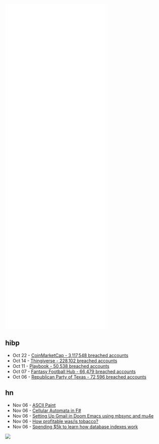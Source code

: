 ![Metrics](https://raw.githubusercontent.com/phixion/phixion/master/metrics.svg)

## hibp

<!--
for https://github.com/phixion/phixion/blob/main/.github/workflows/feeds.yml
-->
<!--START_SECTION:haveibeenpwnd-->
- Oct 22 - [CoinMarketCap - 3,117,548 breached accounts](https://haveibeenpwned.com/PwnedWebsites#CoinMarketCap)
- Oct 14 - [Thingiverse - 228,102 breached accounts](https://haveibeenpwned.com/PwnedWebsites#Thingiverse)
- Oct 11 - [Playbook - 50,538 breached accounts](https://haveibeenpwned.com/PwnedWebsites#Playbook)
- Oct 07 - [Fantasy Football Hub - 66,479 breached accounts](https://haveibeenpwned.com/PwnedWebsites#FantasyFootballHub)
- Oct 06 - [Republican Party of Texas - 72,596 breached accounts](https://haveibeenpwned.com/PwnedWebsites#RepublicanPartyOfTexas)
<!--END_SECTION:haveibeenpwnd-->

## hn

<!--
for https://github.com/phixion/phixion/blob/main/.github/workflows/feeds.yml
-->
<!--START_SECTION:hn-->
- Nov 06 - [ASCII Paint](http://ascii.alienmelon.com/)
- Nov 06 - [Cellular Automata in F#](https://isthisit.nz/posts/2020/cellular-automata-in-fsharp/)
- Nov 06 - [Setting Up Gmail in Doom Emacs using mbsync and mu4e](https://www.erichgrunewald.com/posts/setting-up-gmail-in-doom-emacs-using-mbsync-and-mu4e/)
- Nov 06 - [How profitable was/is tobacco?](https://genehoots.substack.com/p/how-profitable-wasis-tobacco)
- Nov 06 - [Spending $5k to learn how database indexes work](https://briananglin.me/posts/spending-5k-to-learn-how-database-indexes-work/)
<!--END_SECTION:hn-->

<!--
for https://yhype.me
-->
![](https://hit.yhype.me/github/profile?user_id=13013670)
